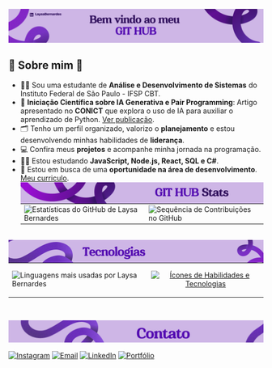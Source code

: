 ![Cabeçalho](src/roxo1.png)

## 🌟 Sobre mim 🌟

- 👩‍🎓 Sou uma estudante de **Análise e Desenvolvimento de Sistemas** do Instituto Federal de São Paulo - IFSP CBT.
- 🤖 **Iniciação Científica sobre IA Generativa e Pair Programming**: Artigo apresentado no **CONICT** que explora o uso de IA para auxiliar o aprendizado de Python. [Ver publicação](https://congressos.ifsp.edu.br/conict/article/view/533).
- 🗂 Tenho um perfil organizado, valorizo o **planejamento** e estou desenvolvendo minhas habilidades de **liderança**.
- 💻 Confira meus **projetos** e acompanhe minha jornada na programação.
- 👩‍💻 Estou estudando **JavaScript, Node.js, React, SQL e C#**.
- 💼 Estou em busca de uma **oportunidade na área de desenvolvimento**. [Meu curriculo](https://github.com/Laysabernardes/Laysabernardes/blob/main/src/curriculoLaysaBernardes2.docx.pdf). 
<br> <div>
  <img align="left" src="src/roxo2.png" alt="Estatísticas do GitHub"/>
  <table>
    <tr>
      <td>
        <img align="left" src="https://github-readme-stats.vercel.app/api?username=laysabernardes&show_icons=true&theme=transparent&title_color=bd00ff&text_color=8603bb&icon_color=f5200ff" alt="Estatísticas do GitHub de Laysa Bernardes"/>
      </td>
      <td>
        <img align="left" src="https://streak-stats.demolab.com?user=Laysabernardes&theme=transparent&stroke=bd00ff&ring=bd00ff&fire=bd00ff&sideNums=bd00ff&sideLabels=bd00ff&dates=bd00ff&excludeDaysLabel=bd00ff&currStreakNum=bd00ff&currStreakLabel=bd00ff" alt="Sequência de Contribuições no GitHub"/>
      </td>
    </tr>
  </table>
</div>

<br>

<img align="left" src="src/roxo3.png" alt="Tecnologias"/>
<table>
  <tr>
    <td>
      <img height="300em" src="https://github-readme-stats.vercel.app/api/top-langs/?username=Laysabernardes&layout=compact&langs_counts=16&theme=transparent&title_color=bd00ff&text_color=bd00ff" alt="Linguagens mais usadas por Laysa Bernardes"/>
    </td>
    <td>
      <p align="center">
        <a href="https://skillicons.dev">
          <img height="250em" src="https://skillicons.dev/icons?i=js,html,css,bootstrap,figma,react,cs,java,py,nodejs,express,mongodb,mysql,github,git,visualstudio,vscode&perline=6&theme=light" alt="Ícones de Habilidades e Tecnologias"/>
        </a>
      </p>
    </td>
  </tr>
</table>

<br>

![Contatos](src/roxo4.png)

<div> 
  <a href="https://instagram.com/laysa_bernardes" target="_blank"><img src="https://img.icons8.com/?size=100&id=nj0Uj45LGUYh&format=png&color=000000" alt="Instagram"></a>
  <a href="mailto:laysabernardes.ads@gmail.com"><img src="https://img.icons8.com/?size=100&id=eFPBXQop6V2m&format=png&color=000000" alt="Email"></a>
  <a href="https://www.linkedin.com/in/laysabernardes/" target="_blank"><img src="https://img.icons8.com/?size=100&id=MR3dZdlA53te&format=png&color=000000" alt="LinkedIn"></a> 
  <a href="https://laysabernardes.github.io/portfolio/" target="_blank"><img src="https://img.icons8.com/?size=100&id=5zuVgEwv1rTz&format=png&color=000000" alt="Portfólio"></a> 
</div>
